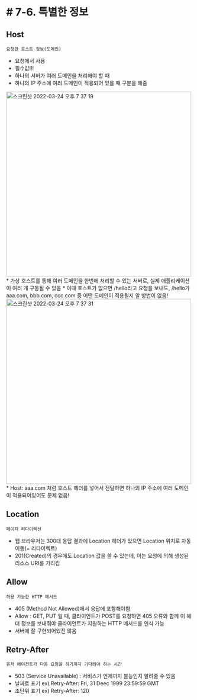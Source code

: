 # # 7-6. 특별한 정보

## Host 
```요청한 호스트 정보(도메인)```
* 요청에서 사용
* 필수값!!!
* 하나의 서버가 여러 도메인을 처리해야 할 때
* 하나의 IP 주소에 여러 도메인이 적용되어 있을 때 구분을 해줌

<img width="500" alt="스크린샷 2022-03-24 오후 7 37 19" src="https://user-images.githubusercontent.com/97823928/159898379-6fe53129-61ba-4393-ac97-a0ebde858f7a.png">
* 가상 호스트를 통해 여러 도메인을 한번에 처리할 수 있는 서버로, 실제 애플리케이션이 여러 개 구동될 수 있음
* 이때 호스트가 없으면 /hello라고 요청을 보내도, /hello가 aaa.com, bbb.com, ccc.com 중 어떤 도메인이 적용될지 알 방법이 없음!

<img width="500" alt="스크린샷 2022-03-24 오후 7 37 31" src="https://user-images.githubusercontent.com/97823928/159898416-ff5910b9-9cdd-4803-b65b-20a34e75f611.png">
* Host: aaa.com 처럼 호스트 헤더를 넣어서 전달하면 하나의 IP 주소에 여러 도메인이 적용되어있어도 문제 없음!


## Location
```페이지 리다이렉션```
* 웹 브라우저는 300대 응답 결과에 Location 헤더가 있으면 Location 위치로 자동 이동(= 리다이렉트)
* 201(Created)의 경우에도 Location 값을 쓸 수 있는데, 이는 요청에 의해 생성된 리소스 URI를 가리킴

## Allow
```허용 가능한 HTTP 메서드```
* 405 (Method Not Allowed)에서 응답에 포함해야함
* Allow : GET, PUT 일 때, 클라이언트가 POST를 요청하면 405 오류와 함께 이 헤더 정보를 보내줘야 클라이언트가 지원하는 HTTP 메서드를 인식 가능
* 서버에 잘 구현되어있진 않음


## Retry-After
```유저 에이전트가 다음 요청을 하기까지 기다려야 하는 시간```
* 503 (Service Unavailable) : 서비스가 언제까지 불능인지 알려줄 수 있음
* 날짜로 표기 ex) Retry-After: Fri, 31 Deec 1999 23:59:59 GMT
* 초단위 표기 ex) Retry-After: 120
